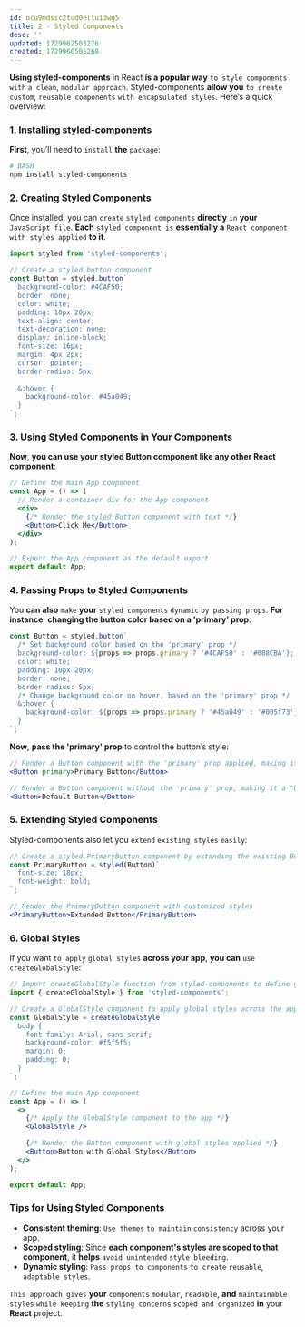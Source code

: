 ```yaml
---
id: ocu9mdsic2tud0ellu13wg5
title: 2 - Styled Components
desc: ''
updated: 1729962503276
created: 1729960505268
---
```


**Using styled-components** in React **is a popular way** `to style components with` `a clean`, `modular approach`. Styled-components **allow you** `to create` `custom`, `reusable components` `with encapsulated styles`. Here’s a quick overview:

### 1. Installing styled-components
**First**, you’ll need to `install` **the** `package`:
```bash
# BASH
npm install styled-components
```

### 2. Creating Styled Components

Once installed, you can `create` `styled components` **directly** `in` **your** `JavaScript file`. **Each** `styled component is` **essentially a** `React component` `with styles applied` **to it**.

```jsx
import styled from 'styled-components';

// Create a styled button component
const Button = styled.button`
  background-color: #4CAF50;
  border: none;
  color: white;
  padding: 10px 20px;
  text-align: center;
  text-decoration: none;
  display: inline-block;
  font-size: 16px;
  margin: 4px 2px;
  cursor: pointer;
  border-radius: 5px;
  
  &:hover {
    background-color: #45a049;
  }
`;
```

### 3. Using Styled Components in Your Components

**Now**, **you can use your styled Button component like any other React component**:

```jsx
// Define the main App component
const App = () => (
  // Render a container div for the App component
  <div>
    {/* Render the styled Button component with text */}
    <Button>Click Me</Button>
  </div>
);

// Export the App component as the default export
export default App;
```

### 4. Passing Props to Styled Components

You **can also** `make` **your** `styled components` `dynamic` `by passing props`. **For instance**, **changing the button color based on a 'primary' prop**:

```jsx
const Button = styled.button`
  /* Set background color based on the 'primary' prop */
  background-color: ${props => props.primary ? '#4CAF50' : '#008CBA'};
  color: white;
  padding: 10px 20px;
  border: none;
  border-radius: 5px;
  /* Change background color on hover, based on the 'primary' prop */
  &:hover {
    background-color: ${props => props.primary ? '#45a049' : '#005f73'};
  }
`;
```

**Now**, **pass the 'primary' prop** to control the button’s style:

```jsx
// Render a Button component with the 'primary' prop applied, making it a "Primary Button"
<Button primary>Primary Button</Button>

// Render a Button component without the 'primary' prop, making it a "Default Button"
<Button>Default Button</Button>
```

### 5. Extending Styled Components

Styled-components also let you `extend` `existing styles` `easily`:

```jsx
// Create a styled PrimaryButton component by extending the existing Button component
const PrimaryButton = styled(Button)`
  font-size: 18px;
  font-weight: bold;
`;

// Render the PrimaryButton component with customized styles
<PrimaryButton>Extended Button</PrimaryButton>
```

### 6. Global Styles

If you want `to apply` `global styles` **across your app**, **you can** `use` `createGlobalStyle`:

```jsx
// Import createGlobalStyle function from styled-components to define global styles
import { createGlobalStyle } from 'styled-components';

// Create a GlobalStyle component to apply global styles across the app
const GlobalStyle = createGlobalStyle`
  body {
    font-family: Arial, sans-serif;
    background-color: #f5f5f5;
    margin: 0;
    padding: 0;
  }
`;

// Define the main App component
const App = () => (
  <>
    {/* Apply the GlobalStyle component to the app */}
    <GlobalStyle />

    {/* Render the Button component with global styles applied */}
    <Button>Button with Global Styles</Button>
  </>
);

export default App;
```

### Tips for Using Styled Components
- **Consistent theming**: `Use themes` `to maintain` `consistency` across your app.
- **Scoped styling**: Since **each component's styles are scoped to that component**, it **helps** `avoid unintended` `style bleeding`.
- **Dynamic styling**: `Pass props to components` `to create` `reusable`, `adaptable styles`.

`This approach gives` **your** `components` `modular`, `readable`, **and** `maintainable styles` `while keeping` **the** `styling concerns` `scoped and organized` **in** your **React** project.
